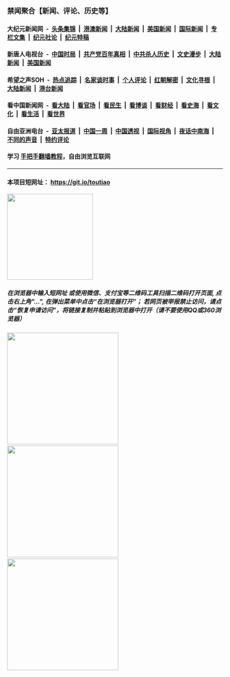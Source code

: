 ### 禁闻聚合【新闻、评论、历史等】

#### 大纪元新闻网 &nbsp;-&nbsp; [头条集锦](indexes/E头条集锦.md?t=02131622) &nbsp;|&nbsp; [港澳新闻](indexes/E港澳新闻.md?t=02131622)  &nbsp;|&nbsp; [大陆新闻](indexes/E大陆新闻.md?t=02131622) &nbsp;|&nbsp; [美国新闻](indexes/E美国新闻.md?t=02131622) &nbsp;|&nbsp; [国际新闻](indexes/E国际新闻.md?t=02131622) &nbsp;|&nbsp; [专栏文集](indexes/E专栏文集.md?t=02131622) &nbsp;|&nbsp; [纪元社论](indexes/E纪元社论.md?t=02131622) &nbsp;|&nbsp; [纪元特稿](indexes/E纪元特稿.md?t=02131622) 

#### 新唐人电视台 &nbsp;-&nbsp; [中国时局](indexes/N中国时局.md?t=02131622) &nbsp;|&nbsp; [共产党百年真相](indexes/N共产党百年真相.md?t=02131622) &nbsp;|&nbsp; [中共杀人历史](indexes/N中共杀人历史.md?t=02131622) &nbsp;|&nbsp; [文史漫步](indexes/N文史漫步.md?t=02131622) &nbsp;|&nbsp; [大陆新闻](indexes/N大陆新闻.md?t=02131622) &nbsp;|&nbsp; [美国新闻](indexes/N美国新闻.md?t=02131622)

#### 希望之声SOH &nbsp;-&nbsp; [热点追踪](indexes/H热点追踪.md?t=02131622) &nbsp;|&nbsp; [名家谈时事](indexes/H名家谈时事.md?t=02131622) &nbsp;|&nbsp; [个人评论](indexes/H个人评论.md?t=02131622)  &nbsp;|&nbsp; [红朝解密](indexes/H红朝解密.md?t=02131622) &nbsp;|&nbsp; [文化寻根](indexes/H文化寻根.md?t=02131622) &nbsp;|&nbsp; [大陆新闻](indexes/H大陆新闻.md?t=02131622) &nbsp;|&nbsp; [港台新闻](indexes/H港台新闻.md?t=02131622)

#### 看中国新闻网 &nbsp;-&nbsp; [看大陆](indexes/S看大陆.md?t=02131622) &nbsp;|&nbsp; [看官场](indexes/S看官场.md?t=02131622) &nbsp;|&nbsp; [看民生](indexes/S看民生.md?t=02131622)  &nbsp;|&nbsp; [看博谈](indexes/S看博谈.md?t=02131622) &nbsp;|&nbsp; [看财经](indexes/S看财经.md?t=02131622) &nbsp;|&nbsp; [看史海](indexes/S看史海.md?t=02131622) &nbsp;|&nbsp; [看文化](indexes/S看文化.md?t=02131622) &nbsp;|&nbsp; [看生活](indexes/S看生活.md?t=02131622) &nbsp;|&nbsp; [看世界](indexes/S看世界.md?t=02131622)

#### 自由亚洲电台 &nbsp;-&nbsp; [亚太报道](indexes/R亚太报道.md?t=02131622) &nbsp;|&nbsp; [中国一周](indexes/R中国一周.md?t=02131622) &nbsp;|&nbsp; [中国透视](indexes/R中国透视.md?t=02131622)  &nbsp;|&nbsp; [国际视角](indexes/R国际视角.md?t=02131622) &nbsp;|&nbsp; [夜话中南海](indexes/R夜话中南海.md?t=02131622) &nbsp;|&nbsp; [不同的声音](indexes/R不同的声音.md?t=02131622) &nbsp;|&nbsp; [特约评论](indexes/R特约评论.md?t=02131622)

#### 学习 [手把手翻墙教程](https://github.com/gfw-breaker/guides/wiki)，自由浏览互联网

----

#### 本项目短网址： https://git.io/toutiao
<img src="https://raw.githubusercontent.com/gfw-breaker/banned-news/master/scripts/img/qr.png" width="200px"/>  

##### 在浏览器中输入短网址 或使用微信、支付宝等二维码工具扫描二维码打开页面, 点击右上角"...", 在弹出菜单中点击“在浏览器打开”； 若网页被举报禁止访问，请点击“恢复申请访问”，将链接复制并粘贴到浏览器中打开（请不要使用QQ或360浏览器）

<img src="https://raw.githubusercontent.com/gfw-breaker/banned-news/master/scripts/img/1.png" width="260px"/> &nbsp; <img src="https://raw.githubusercontent.com/gfw-breaker/banned-news/master/scripts/img/2.png" width="260px"/> &nbsp; <img src="https://raw.githubusercontent.com/gfw-breaker/banned-news/master/scripts/img/3.png" width="260px"/>

